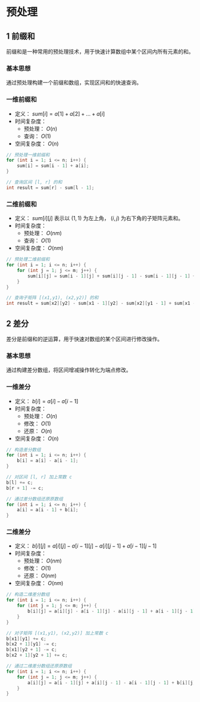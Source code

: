 # 预处理

## 1 前缀和

前缀和是一种常用的预处理技术，用于快速计算数组中某个区间内所有元素的和。

### 基本思想

通过预处理构建一个前缀和数组，实现​​区间和​​的快速查询。

### 一维前缀和

- 定义： $sum[i] = a[1] + a[2] + ... + a[i]$
- 时间复杂度：
  - 预处理： $O(n)$
  - 查询： $O(1)$
- 空间复杂度： $O(n)$

```cpp
// 预处理一维前缀和
for (int i = 1; i <= n; i++) {
    sum[i] = sum[i - 1] + a[i];
}

// 查询区间 [l, r] 的和
int result = sum[r] - sum[l - 1];
```

### 二维前缀和

- 定义： $sum[i][j]$ 表示以 $(1, 1)$ 为左上角， $(i, j)$ 为右下角的子矩阵元素和。
- 时间复杂度：
  - 预处理： $O(nm)$
  - 查询： $O(1)$
- 空间复杂度： $O(nm)$

```cpp
// 预处理二维前缀和
for (int i = 1; i <= n; i++) {
    for (int j = 1; j <= m; j++) {
        sum[i][j] = sum[i - 1][j] + sum[i][j - 1] - sum[i - 1][j - 1] + a[i][j];
    }
}

// 查询子矩阵 [(x1,y1), (x2,y2)] 的和
int result = sum[x2][y2] - sum[x1 - 1][y2] - sum[x2][y1 - 1] + sum[x1 - 1][y1 - 1];
```

## 2 差分

差分是前缀和的逆运算，用于快速对数组的某个区间进行修改操作。

### 基本思想

通过构建差分数组，将​​区间增减操作​​转化为端点修改。

### 一维差分

- 定义： $b[i] = a[i] - a[i - 1]$
- 时间复杂度：
  - 预处理： $O(n)$
  - 修改： $O(1)$
  - 还原： $O(n)$
- 空间复杂度： $O(n)$

```cpp
// 构造差分数组
for (int i = 1; i <= n; i++) {
    b[i] = a[i] - a[i - 1];
}

// 对区间 [l, r] 加上常数 c
b[l] += c;
b[r + 1] -= c;

// 通过差分数组还原原数组
for (int i = 1; i <= n; i++) {
    a[i] = a[i - 1] + b[i];
}
```

### 二维差分

- 定义： $b[i][j] = a[i][j] - a[i - 1][j] - a[i][j - 1] + a[i - 1][j - 1]$
- 时间复杂度：
  - 预处理： $O(nm)$
  - 修改： $O(1)$
  - 还原： $O(nm)$
- 空间复杂度： $O(nm)$

```cpp
// 构造二维差分数组
for (int i = 1; i <= n; i++) {
    for (int j = 1; j <= m; j++) {
        b[i][j] = a[i][j] - a[i - 1][j] - a[i][j - 1] + a[i - 1][j - 1];
    }
}

// 对子矩阵 [(x1,y1), (x2,y2)] 加上常数 c
b[x1][y1] += c;
b[x2 + 1][y1] -= c;
b[x1][y2 + 1] -= c;
b[x2 + 1][y2 + 1] += c;

// 通过二维差分数组还原原数组
for (int i = 1; i <= n; i++) {
    for (int j = 1; j <= m; j++) {
        a[i][j] = a[i - 1][j] + a[i][j - 1] - a[i - 1][j - 1] + b[i][j];
    }
}
```
